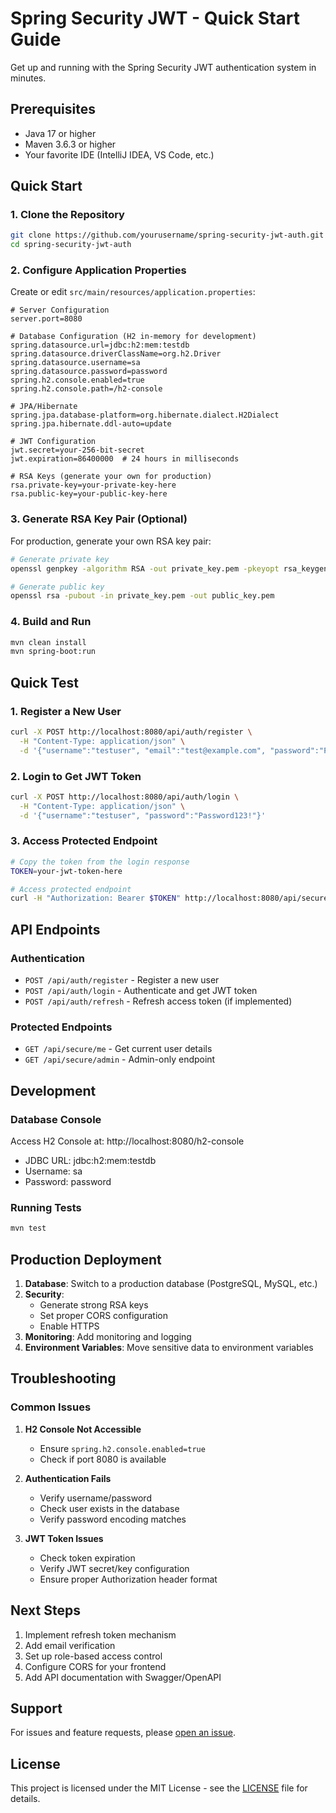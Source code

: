 # Spring Security JWT - Quick Start Guide

Get up and running with the Spring Security JWT authentication system in minutes.

## Prerequisites

- Java 17 or higher
- Maven 3.6.3 or higher
- Your favorite IDE (IntelliJ IDEA, VS Code, etc.)

## Quick Start

### 1. Clone the Repository
```bash
git clone https://github.com/yourusername/spring-security-jwt-auth.git
cd spring-security-jwt-auth
```

### 2. Configure Application Properties
Create or edit `src/main/resources/application.properties`:

```properties
# Server Configuration
server.port=8080

# Database Configuration (H2 in-memory for development)
spring.datasource.url=jdbc:h2:mem:testdb
spring.datasource.driverClassName=org.h2.Driver
spring.datasource.username=sa
spring.datasource.password=password
spring.h2.console.enabled=true
spring.h2.console.path=/h2-console

# JPA/Hibernate
spring.jpa.database-platform=org.hibernate.dialect.H2Dialect
spring.jpa.hibernate.ddl-auto=update

# JWT Configuration
jwt.secret=your-256-bit-secret
jwt.expiration=86400000  # 24 hours in milliseconds

# RSA Keys (generate your own for production)
rsa.private-key=your-private-key-here
rsa.public-key=your-public-key-here
```

### 3. Generate RSA Key Pair (Optional)
For production, generate your own RSA key pair:
```bash
# Generate private key
openssl genpkey -algorithm RSA -out private_key.pem -pkeyopt rsa_keygen_bits:2048

# Generate public key
openssl rsa -pubout -in private_key.pem -out public_key.pem
```

### 4. Build and Run
```bash
mvn clean install
mvn spring-boot:run
```

## Quick Test

### 1. Register a New User
```bash
curl -X POST http://localhost:8080/api/auth/register \
  -H "Content-Type: application/json" \
  -d '{"username":"testuser", "email":"test@example.com", "password":"Password123!"}'
```

### 2. Login to Get JWT Token
```bash
curl -X POST http://localhost:8080/api/auth/login \
  -H "Content-Type: application/json" \
  -d '{"username":"testuser", "password":"Password123!"}'
```

### 3. Access Protected Endpoint
```bash
# Copy the token from the login response
TOKEN=your-jwt-token-here

# Access protected endpoint
curl -H "Authorization: Bearer $TOKEN" http://localhost:8080/api/secure/me
```

## API Endpoints

### Authentication
- `POST /api/auth/register` - Register a new user
- `POST /api/auth/login` - Authenticate and get JWT token
- `POST /api/auth/refresh` - Refresh access token (if implemented)

### Protected Endpoints
- `GET /api/secure/me` - Get current user details
- `GET /api/secure/admin` - Admin-only endpoint

## Development

### Database Console
Access H2 Console at: http://localhost:8080/h2-console
- JDBC URL: jdbc:h2:mem:testdb
- Username: sa
- Password: password

### Running Tests
```bash
mvn test
```

## Production Deployment

1. **Database**: Switch to a production database (PostgreSQL, MySQL, etc.)
2. **Security**:
   - Generate strong RSA keys
   - Set proper CORS configuration
   - Enable HTTPS
3. **Monitoring**: Add monitoring and logging
4. **Environment Variables**: Move sensitive data to environment variables

## Troubleshooting

### Common Issues
1. **H2 Console Not Accessible**
   - Ensure `spring.h2.console.enabled=true`
   - Check if port 8080 is available

2. **Authentication Fails**
   - Verify username/password
   - Check user exists in the database
   - Verify password encoding matches

3. **JWT Token Issues**
   - Check token expiration
   - Verify JWT secret/key configuration
   - Ensure proper Authorization header format

## Next Steps

1. Implement refresh token mechanism
2. Add email verification
3. Set up role-based access control
4. Configure CORS for your frontend
5. Add API documentation with Swagger/OpenAPI

## Support

For issues and feature requests, please [open an issue](https://github.com/yourusername/spring-security-jwt-auth/issues).

## License

This project is licensed under the MIT License - see the [LICENSE](LICENSE) file for details.
